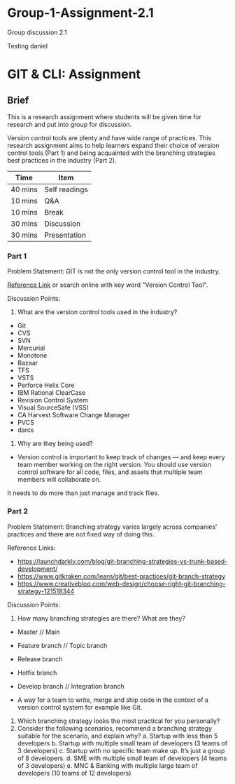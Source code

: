 # Group-1-Assignment-2.1
Group discussion 2.1

Testing daniel


# GIT & CLI: Assignment

## Brief 
This is a research assignment where students will be given time for research and put into group for discussion.

Version control tools are plenty and have wide range of practices. This research assignment aims to help learners expand their choice of version control tools (Part 1) and being acquainted with the branching strategies best practices in the industry (Part 2).

| Time    | Item          |
|---------|---------------|
| 40 mins | Self readings |
| 10 mins | Q&A           |
| 10 mins | Break         |
| 30 mins | Discussion    |
| 30 mins | Presentation  |

### Part 1

Problem Statement: GIT is not the only version control tool in the industry. 

[Reference Link](https://www.softwaretestinghelp.com/version-control-software/) or search online with key word "Version Control Tool".

Discussion Points:

1. What are the version control tools used in the industry?
- Git
- CVS
- SVN
- Mercurial
- Monotone
- Bazaar
- TFS
- VSTS
- Perforce Helix Core
- IBM Rational ClearCase
- Revision Control System
- Visual SourceSafe (VSS)
- CA Harvest Software Change Manager
- PVCS
- darcs

1. Why are they being used?
- Version control is important to keep track of changes — and keep every team member working on the right version. You should use version control software for all code, files, and assets that multiple team members will collaborate on.

It needs to do more than just manage and track files.


### Part 2

Problem Statement: Branching strategy varies largely across companies’ practices and there are not fixed way of doing this.

Reference Links:
- https://launchdarkly.com/blog/git-branching-strategies-vs-trunk-based-development/
- https://www.gitkraken.com/learn/git/best-practices/git-branch-strategy 
- https://www.creativebloq.com/web-design/choose-right-git-branching-strategy-121518344

Discussion Points:

1. How many branching strategies are there? What are they?
- Master // Main
- Feature branch // Topic branch
- Release branch
- Hotfix branch
- Develop branch // Integration branch

- A way for a team to write, merge and ship code in the context of a version control system for example like Git.

1. Which branching strategy looks the most practical for you personally?
1. Consider the following scenarios, recommend a branching strategy suitable for the scenario, and explain why?
    a. Startup with less than 5 developers
    b. Startup with multiple small team of developers (3 teams of 3 developers)
    c. Startup with no specific team make up. It’s just a group of 8 developers.
    d. SME with multiple small team of developers (4 teams of 3 developers)
    e. MNC & Banking with multiple large team of developers (10 teams of 12 developers)
